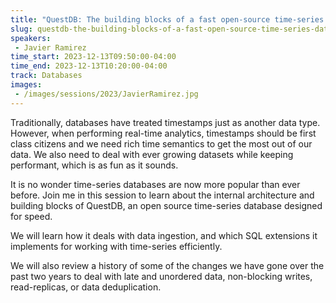 ```yaml
---
title: "QuestDB: The building blocks of a fast open-source time-series database"
slug: questdb-the-building-blocks-of-a-fast-open-source-time-series-database
speakers:
 - Javier Ramirez
time_start: 2023-12-13T09:50:00-04:00
time_end: 2023-12-13T10:20:00-04:00
track: Databases
images:
 - /images/sessions/2023/JavierRamirez.jpg
---
```


Traditionally, databases have treated timestamps just as another data type. However, when performing real-time analytics, timestamps should be first class citizens and we need rich time semantics to get the most out of our data. We also need to deal with ever growing datasets while keeping performant, which is as fun as it sounds.
 
It is no wonder time-series databases are now more popular than ever before. Join me in this session to learn about the internal architecture and building blocks of QuestDB, an open source time-series database designed for speed. 
 
We will learn how it deals with data ingestion, and which SQL extensions it implements for working with time-series efficiently.
 
We will also review a history of some of the changes we have gone over the past two years to deal with late and unordered data, non-blocking writes, read-replicas, or data deduplication.